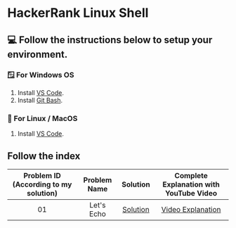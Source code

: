 # HackerRank Linux Shell

## 💻 Follow the instructions below to setup your environment.

### 🪟 For Windows OS

1. Install [VS Code](https://code.visualstudio.com/).
2. Install [Git Bash](https://git-scm.com/downloads).

### 🐧 For Linux / MacOS 

1. Install [VS Code](https://code.visualstudio.com/).


## Follow the index 

| Problem ID (According to my solution) | Problem Name |             Solution             |      Complete Explanation with YouTube Video      |
|:-------------------------------------:|:------------:|:--------------------------------:|:-------------------------------------------------:|
|                  01                   |  Let's Echo  | [Solution](Let's%20Echo/bash.sh) | [Video Explanation](https://youtu.be/SVOS5sXQdVY) |